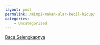 ```yaml
---
layout: post
permalink: /mimpi-makan-ular-kecil-hidup/
categories:
    - Uncategorized
---
```


[Baca Selengkapnya](/03)